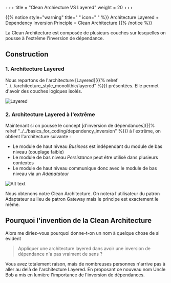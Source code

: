 +++
title = "Clean Archiecture VS Layered"
weight = 20
+++

{{% notice style="warning" title=" " icon=" " %}}
Architecture Layered + Dependency Inversion Principle = Clean Architecture
{{% /notice %}}

La Clean Architecture est composée de plusieurs couches sur lesquelles on pousse à l'extrême l'inversion de dépendance.

## Construction
### 1. Architecture Layered
Nous repartons de l'architecture [Layered]({{% relref "../../architecture_style_monolithic/layered" %}}) présentées. Elle permet d'avoir des couches logiques isolés.

![Layered](../images/layered-detailled.png)

### 2. Architecture Layered à l'extrême
Maintenant si on pousse le concept [d'inversion de dépendances]({{% relref "../../basics_for_coding/dependency_inversion" %}})
 à l'extrême, on obtient l'architecture suivante :
- Le module de haut niveau *Business* est indépendant du module de bas niveau (couplage faible)
- Le module de bas niveau *Persistance* peut être utilisé dans plusieurs contextes
- Le module de haut niveau communique donc avec le module de bas niveau via un *Adapatateur*

![Alt text](../images/layeredVSClean.png)

Nous obtenons notre Clean Architecture. On notera l'utilisateur du patron Adaptateur au lieu de patron Gateway mais le principe est exactement le même.

## Pourquoi l'invention de la Clean Architecture
Alors me diriez-vous pourquoi donne-t-on un nom à quelque chose de si évident 

> Appliquer une architecture layered dans avoir une inversion de dépendance n'a pas vraiment de sens ?

Vous avez totalement raison, mais de nombreuses personnes n'arrive pas à aller au delà de l'architecture Layered. En proposant ce nouveau nom Uncle Bob a mis en lumière l'importance de l'inversion de dépendances.